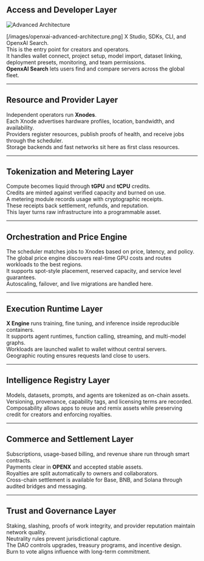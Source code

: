 ##  Access and Developer Layer  

![Advanced Architecture](/images/openxai-advanced-architecture.jpg)

[/images/openxai-advanced-architecture.png]
X Studio, SDKs, CLI, and OpenxAI Search.  
This is the entry point for creators and operators.  
It handles wallet connect, project setup, model import, dataset linking, deployment presets, monitoring, and team permissions.  
**OpenxAI Search** lets users find and compare servers across the global fleet.

---

##  Resource and Provider Layer  
Independent operators run **Xnodes**.  
Each Xnode advertises hardware profiles, location, bandwidth, and availability.  
Providers register resources, publish proofs of health, and receive jobs through the scheduler.  
Storage backends and fast networks sit here as first class resources.

---

## Tokenization and Metering Layer  
Compute becomes liquid through **tGPU** and **tCPU** credits.  
Credits are minted against verified capacity and burned on use.  
A metering module records usage with cryptographic receipts.  
These receipts back settlement, refunds, and reputation.  
This layer turns raw infrastructure into a programmable asset.

---

## Orchestration and Price Engine  
The scheduler matches jobs to Xnodes based on price, latency, and policy.  
The global price engine discovers real-time GPU costs and routes workloads to the best regions.  
It supports spot-style placement, reserved capacity, and service level guarantees.  
Autoscaling, failover, and live migrations are handled here.

---

## Execution Runtime Layer  
**X Engine** runs training, fine tuning, and inference inside reproducible containers.  
It supports agent runtimes, function calling, streaming, and multi-model graphs.  
Workloads are launched wallet to wallet without central servers.  
Geographic routing ensures requests land close to users.

---

## Intelligence Registry Layer  
Models, datasets, prompts, and agents are tokenized as on-chain assets.  
Versioning, provenance, capability tags, and licensing terms are recorded.  
Composability allows apps to reuse and remix assets while preserving credit for creators and enforcing royalties.

---

## Commerce and Settlement Layer  
Subscriptions, usage-based billing, and revenue share run through smart contracts.  
Payments clear in **OPENX** and accepted stable assets.  
Royalties are split automatically to owners and collaborators.  
Cross-chain settlement is available for Base, BNB, and Solana through audited bridges and messaging.

---

## Trust and Governance Layer  
Staking, slashing, proofs of work integrity, and provider reputation maintain network quality.  
Neutrality rules prevent jurisdictional capture.  
The DAO controls upgrades, treasury programs, and incentive design.  
Burn to vote aligns influence with long-term commitment.
